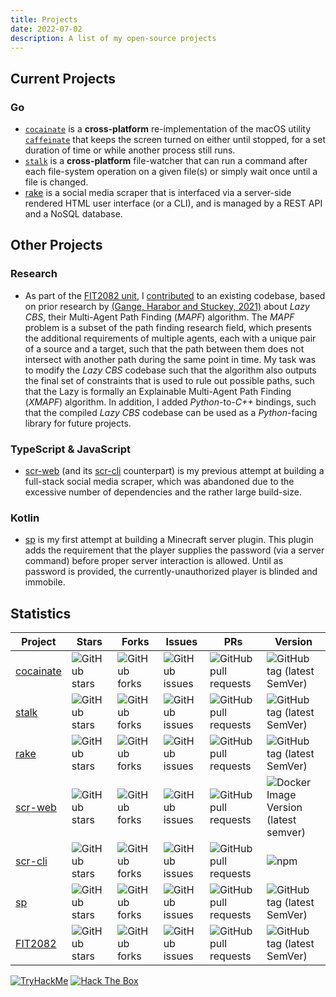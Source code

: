 ```yaml
---
title: Projects
date: 2022-07-02
description: A list of my open-source projects
---
```

## Current Projects
### Go
* [`cocainate`](https://github.com/AppleGamer22/cocainate) is a **cross-platform** re-implementation of the macOS utility [`caffeinate`](https://github.com/apple-oss-distributions/PowerManagement/tree/main/caffeinate) that keeps the screen turned on either until stopped, for a set duration of time or while another process still runs.
* [`stalk`](https://github.com/AppleGamer22/stalk) is a **cross-platform** file-watcher that can run a command after each file-system operation on a given file(s) or simply wait once until a file is changed.
* [rake](https://github.com/AppleGamer22/rake) is a social media scraper that is interfaced via a server-side rendered HTML user interface (or a CLI), and is managed by a REST API and a NoSQL database.

## Other Projects
### Research
* As part of the [FIT2082 unit](https://handbook.monash.edu/2021/units/FIT2082), I [contributed](https://github.com/AppleGamer22/FIT2082) to an existing codebase, based on prior research by [(Gange, Harabor and Stuckey, 2021)](https://ojs.aaai.org/index.php/ICAPS/article/view/3471) about *Lazy CBS*, their Multi-Agent Path Finding (*MAPF*) algorithm. The *MAPF* problem is a subset of the path finding research field, which presents the additional requirements of multiple agents, each with a unique pair of a source and a target, such that the path between them does not intersect with another path during the same point in time. My task was to modify the *Lazy CBS* codebase such that the algorithm also outputs the final set of constraints that is used to rule out possible paths, such that the Lazy is formally an Explainable Multi-Agent Path Finding (*XMAPF*) algorithm. In addition, I added *Python*-to-*C++* bindings, such that the compiled *Lazy CBS* codebase can be used as a *Python*-facing library for future projects.

### TypeScript & JavaScript
* [scr-web](https://github.com/AppleGamer22/scr-web) (and its [scr-cli](https://github.com/AppleGamer22/scr-cli) counterpart) is my previous attempt at building a full-stack social media scraper, which was abandoned due to the excessive number of dependencies and the rather large build-size.

### Kotlin
* [sp](https://github.com/AppleGamer22/sp) is my first attempt at building a Minecraft server plugin. This plugin adds the requirement that the player supplies the password (via a server command) before proper server interaction is allowed. Until as password is provided, the currently-unauthorized player is blinded and immobile.

## Statistics
Project|Stars|Forks|Issues|PRs|Version
-|-|-|-|-|-
[cocainate](https://github.com/AppleGamer22/cocainate)|![GitHub stars](https://img.shields.io/github/stars/AppleGamer22/cocainate)|![GitHub forks](https://img.shields.io/github/forks/AppleGamer22/cocainate)|![GitHub issues](https://img.shields.io/github/issues/AppleGamer22/cocainate)|![GitHub pull requests](https://img.shields.io/github/issues-pr/AppleGamer22/cocainate)|![GitHub tag (latest SemVer)](https://img.shields.io/github/v/tag/AppleGamer22/cocainate?label=version&logo=github)
[stalk](https://github.com/AppleGamer22/stalk)|![GitHub stars](https://img.shields.io/github/stars/AppleGamer22/stalk)|![GitHub forks](https://img.shields.io/github/forks/AppleGamer22/stalk)|![GitHub issues](https://img.shields.io/github/issues/AppleGamer22/stalk)|![GitHub pull requests](https://img.shields.io/github/issues-pr/AppleGamer22/stalk)|![GitHub tag (latest SemVer)](https://img.shields.io/github/v/tag/AppleGamer22/stalk?label=version&logo=github)
[rake](https://github.com/AppleGamer22/rake)|![GitHub stars](https://img.shields.io/github/stars/AppleGamer22/rake)|![GitHub forks](https://img.shields.io/github/forks/AppleGamer22/rake)|![GitHub issues](https://img.shields.io/github/issues/AppleGamer22/rake)|![GitHub pull requests](https://img.shields.io/github/issues-pr/AppleGamer22/rake)|![GitHub tag (latest SemVer)](https://img.shields.io/github/v/tag/AppleGamer22/rake?label=version&logo=github)
[scr-web](https://github.com/AppleGamer22/scr-web)|![GitHub stars](https://img.shields.io/github/stars/AppleGamer22/scr-web)|![GitHub forks](https://img.shields.io/github/forks/AppleGamer22/scr-web)|![GitHub issues](https://img.shields.io/github/issues/AppleGamer22/scr-web)|![GitHub pull requests](https://img.shields.io/github/issues-pr/AppleGamer22/scr-web)|![Docker Image Version (latest semver)](https://img.shields.io/docker/v/applegamer22/scr-web?logo=docker)
[scr-cli](https://github.com/AppleGamer22/scr-cli)|![GitHub stars](https://img.shields.io/github/stars/AppleGamer22/scr-cli)|![GitHub forks](https://img.shields.io/github/forks/AppleGamer22/scr-cli)|![GitHub issues](https://img.shields.io/github/issues/AppleGamer22/scr-cli)|![GitHub pull requests](https://img.shields.io/github/issues-pr/AppleGamer22/scr-cli)|![npm](https://img.shields.io/npm/v/@applegamer22/scr-cli?logo=npm)
[sp](https://github.com/AppleGamer22/sp)|![GitHub stars](https://img.shields.io/github/stars/AppleGamer22/sp)|![GitHub forks](https://img.shields.io/github/forks/AppleGamer22/sp)|![GitHub issues](https://img.shields.io/github/issues/AppleGamer22/sp)|![GitHub pull requests](https://img.shields.io/github/issues-pr/AppleGamer22/sp)|![GitHub tag (latest SemVer)](https://img.shields.io/github/v/tag/AppleGamer22/sp?label=version&logo=github)
[FIT2082](https://github.com/AppleGamer22/FIT2082)|![GitHub stars](https://img.shields.io/github/stars/AppleGamer22/FIT2082)|![GitHub forks](https://img.shields.io/github/forks/AppleGamer22/FIT2082)|![GitHub issues](https://img.shields.io/github/issues/AppleGamer22/FIT2082)|![GitHub pull requests](https://img.shields.io/github/issues-pr/AppleGamer22/FIT2082)|![GitHub tag (latest SemVer)](https://img.shields.io/github/v/tag/AppleGamer22/FIT2082?label=version&logo=github)

[![TryHackMe](https://tryhackme-badges.s3.amazonaws.com/AppleGamer22.png)](https://tryhackme.com/p/AppleGamer22)
[![Hack The Box](https://www.hackthebox.eu/badge/image/529539)](https://app.hackthebox.eu/users/529539)